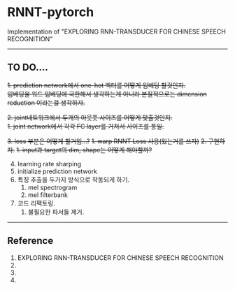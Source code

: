 # RNNT-pytorch
Implementation of "EXPLORING RNN-TRANSDUCER FOR CHINESE SPEECH RECOGNITION"

---

## TO DO....
~~1. prediction network에서 one-hot 벡터를 어떻게 임베딩 할것인지.~~  
~~임베딩을 워드 임베딩에 국한해서 생각하는게 아니라 본질적으로는 dimension reduction 이라는걸 생각하자.~~  

~~2. joint네트워크에서 두개의 아웃풋 사이즈를 어떻게 맞출것인지.~~  
    ~~1. joint network에서 각각 FC layer를 거쳐서 사이즈를 통일.~~
 
    
~~3. loss 부분은 어떻게 할거임...?~~
    ~~1. warp RNNT Loss 사용(있는거를 쓰자)~~
    ~~2. 구현하자.~~
        ~~1. input과 target의 dim, shape는 어떻게 해야할까?~~

4. learning rate sharping
5. initialize prediction network
6. 특징 추출을 두가지 방식으로 작동되게 하기.
    1. mel spectrogram
    2. mel filterbank
7. 코드 리팩토링.
    1. 불필요한 파서들 제거.
    
    
    
---
## Reference
1. EXPLORING RNN-TRANSDUCER FOR CHINESE SPEECH RECOGNITION
2. 
3.
4.
